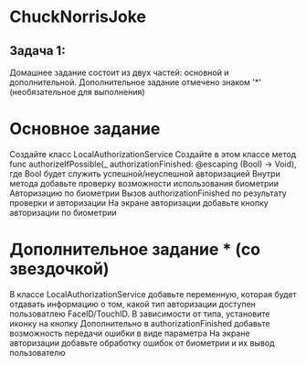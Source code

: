 # ChuckNorrisJoke

## Задача 1:

Домашнее задание состоит из двух частей: основной и дополнительной. Дополнительное задание отмечено знаком '*' (необязательное для выполнения)

# Основное задание

Создайте класс LocalAuthorizationService
Создайте в этом классе метод func authorizeIfPossible(_ authorizationFinished: @escaping (Bool) -> Void), где Bool будет служить успешной/неуспешной авторизацией
Внутри метода добавьте проверку возможности использования биометрии
Авторизацию по биометрии
Вызов authorizationFinished по результату проверки и авторизации
На экране авторизации добавьте кнопку авторизации по биометрии

# Дополнительное задание * (со звездочкой)

В классе LocalAuthorizationService добавьте переменную, которая будет отдавать информацию о том, какой тип авторизации доступен пользоватлею FaceID/TouchID. В зависимости от типа, установите иконку на кнопку
Дополнительно в authorizationFinished добавьте возможность передачи ошибки в виде параметра
На экране авторизации добавьте обработку ошибок от биометрии и их вывод пользователю
